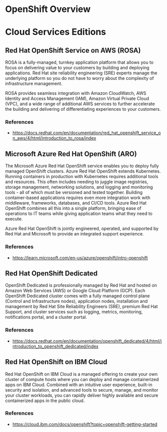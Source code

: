 # OpenShift Overview

# Cloud Services Editions

## Red Hat OpenShift Service on AWS (ROSA)

ROSA is a fully-managed, turnkey application platform that allows you to focus on delivering value to your
customers by building and deploying applications. Red Hat site reliability engineering (SRE) experts manage
the underlying platform so you do not have to worry about the complexity of infrastructure management.

ROSA provides seamless integration with Amazon CloudWatch, AWS Identity and Access Management (IAM),
Amazon Virtual Private Cloud (VPC), and a wide range of additional AWS services to further accelerate
the building and delivering of differentiating experiences to your customers.

### References
* https://docs.redhat.com/en/documentation/red_hat_openshift_service_on_aws/4/html/introduction_to_rosa/index

## Microsoft Azure Red Hat OpenShift (ARO)

The Microsoft Azure Red Hat OpenShift service enables you to deploy fully managed OpenShift clusters.
Azure Red Hat OpenShift extends Kubernetes. Running containers in production with Kubernetes requires additional
tools and resources. This often includes needing to juggle image registries, storage management,
networking solutions, and logging and monitoring tools - all of which must be versioned and tested together.
Building container-based applications requires even more integration work with middleware, frameworks,
databases, and CI/CD tools. Azure Red Hat OpenShift combines all this into a single platform,
bringing ease of operations to IT teams while giving application teams what they need to execute.

Azure Red Hat OpenShift is jointly engineered, operated, and supported by Red Hat and Microsoft
to provide an integrated support experience. 

### References
* https://learn.microsoft.com/en-us/azure/openshift/intro-openshift

## Red Hat OpenShift Dedicated

OpenShift Dedicated is professionally managed by Red Hat and hosted on Amazon Web Services (AWS) or
Google Cloud Platform (GCP). Each OpenShift Dedicated cluster comes with a fully managed control plane
(Control and Infrastructure nodes), application nodes, installation and management by Red Hat
Site Reliability Engineers (SRE), premium Red Hat Support, and cluster services such as logging,
metrics, monitoring, notifications portal, and a cluster portal. 

### References
* https://docs.redhat.com/en/documentation/openshift_dedicated/4/html/introduction_to_openshift_dedicated/index

## Red Hat OpenShift on IBM Cloud

Red Hat OpenShift on IBM Cloud is a managed offering to create your own cluster of compute hosts
where you can deploy and manage containerized apps on IBM Cloud. Combined with an intuitive user experience,
built-in security and isolation, and advanced tools to secure, manage, and monitor your cluster workloads,
you can rapidly deliver highly available and secure containerized apps in the public cloud.

### References
* https://cloud.ibm.com/docs/openshift?topic=openshift-getting-started
